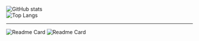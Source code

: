 ![GitHub stats](https://github-readme-stats.vercel.app/api?username=Party-Pie&show_icons=true&theme=holi&rank_icon=percentile&hide_title=true&hide_border=true)  
![Top Langs](https://github-readme-stats.vercel.app/api/top-langs/?username=Party-Pie&theme=holi&hide_title=true&layout=compact&hide_border=true)

<hr>

![Readme Card](https://github-readme-stats.vercel.app/api/pin/?username=Party-Pie&repo=pyfernet&theme=aura)
![Readme Card](https://github-readme-stats.vercel.app/api/pin/?username=Party-Pie&repo=HPC&theme=aura)
